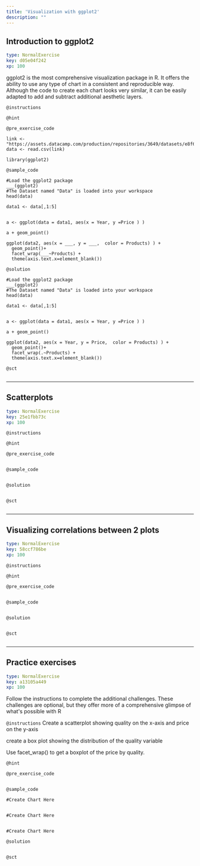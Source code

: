 ```yaml
---
title: 'Visualization with ggplot2'
description: ""
---
```


## Introduction to ggplot2

```yaml
type: NormalExercise
key: d05e04f242
xp: 100
```

ggplot2 is the most comprehensive visualization package in R. It offers the ability to use any type of chart in a consistent and reproducible way. Although the code to create each chart looks very similar, it can be easily adapted to add and subtract additional aesthetic layers.

`@instructions`


`@hint`


`@pre_exercise_code`
```{r}
link <- "https://assets.datacamp.com/production/repositories/3649/datasets/e8f6da0057be7be15146e8f66ed150429b613429/prices_fin.csv"
data <- read.csv(link)

library(ggplot2)
```

`@sample_code`
```{r}
#Load the ggplot2 package
___(ggplot2)
#The Dataset named "Data" is loaded into your workspace
head(data)

data1 <- data[,1:5]


a <- ggplot(data = data1, aes(x = Year, y =Price ) )

a + geom_point()

ggplot(data2, aes(x = ___, y = ___,  color = Products) ) +
  geom_point()+
  facet_wrap(___~Products) +
  theme(axis.text.x=element_blank())

```

`@solution`
```{r}
#Load the ggplot2 package
___(ggplot2)
#The Dataset named "Data" is loaded into your workspace
head(data)

data1 <- data[,1:5]


a <- ggplot(data = data1, aes(x = Year, y =Price ) )

a + geom_point()

ggplot(data2, aes(x = Year, y = Price,  color = Products) ) +
  geom_point()+
  facet_wrap(.~Products) +
  theme(axis.text.x=element_blank())

```

`@sct`
```{r}

```

---

## Scatterplots

```yaml
type: NormalExercise
key: 25e1fbb73c
xp: 100
```



`@instructions`


`@hint`


`@pre_exercise_code`
```{r}

```

`@sample_code`
```{r}

```

`@solution`
```{r}

```

`@sct`
```{r}

```

---

## Visualizing correlations between 2 plots

```yaml
type: NormalExercise
key: 58ccf786be
xp: 100
```



`@instructions`


`@hint`


`@pre_exercise_code`
```{r}

```

`@sample_code`
```{r}

```

`@solution`
```{r}

```

`@sct`
```{r}

```

---

## Practice exercises

```yaml
type: NormalExercise
key: a13105a449
xp: 100
```

Follow the instructions to complete the additional challenges. These challenges are optional, but they offer more of a comprehensive glimpse of what's possible with R

`@instructions`
Create a scatterplot showing quality on the x-axis and price on the y-axis

create a box plot showing the distribution of the quality variable

Use facet_wrap() to get a boxplot of the price by quality.

`@hint`


`@pre_exercise_code`
```{r}

```

`@sample_code`
```{r}
#Create Chart Here


#Create Chart Here


#Create Chart Here
```

`@solution`
```{r}

```

`@sct`
```{r}

```
